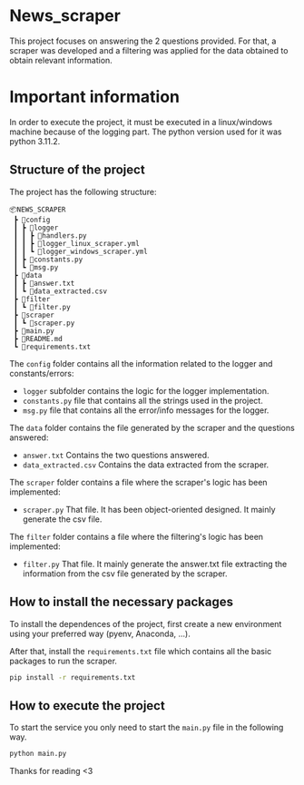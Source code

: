 # News_scraper

This project focuses on answering the 2 questions provided. For that, a scraper was developed and a filtering was applied for the data obtained to obtain relevant information.

# Important information

In order to execute the project, it must be executed in a linux/windows machine because of the logging part. The python version used for it was python 3.11.2.

## Structure of the project

The project has the following structure:

```
📦NEWS_SCRAPER
 ┣ 📂config
 ┃ ┣ 📂logger
 ┃ ┃ ┣ 📜handlers.py
 ┃ ┃ ┣ 📜logger_linux_scraper.yml
 ┃ ┃ ┗ 📜logger_windows_scraper.yml
 ┃ ┣ 📜constants.py
 ┃ ┗ 📜msg.py
 ┣ 📂data
 ┃ ┣ 📜answer.txt
 ┃ ┗ 📜data_extracted.csv
 ┣ 📂filter
 ┃ ┗ 📜filter.py
 ┣ 📂scraper
 ┃ ┗ 📜scraper.py
 ┣ 📜main.py
 ┣ 📜README.md
 ┗ 📜requirements.txt
```

The `config` folder contains all the information related to the logger and constants/errors:
* `logger` subfolder contains the logic for the logger implementation.
* `constants.py` file that contains all the strings used in the project.
* `msg.py` file that contains all the error/info messages for the logger.

The `data` folder contains the file generated by the scraper and the questions answered:
* `answer.txt` Contains the two questions answered.
* `data_extracted.csv` Contains the data extracted from the scraper.

The `scraper` folder contains a file where the scraper's logic has been implemented:
* `scraper.py` That file. It has been object-oriented designed. It mainly generate the csv file.

The `filter` folder contains a file where the filtering's logic has been implemented:
* `filter.py` That file. It mainly generate the answer.txt file extracting the information from the csv file generated by the scraper.


## How to install the necessary packages

To install the dependences of the project, first create a new environment using your preferred way (pyenv, Anaconda, ...).

After that, install the `requirements.txt` file which contains all the basic packages to run the scraper.

```sh
pip install -r requirements.txt
```

## How to execute the project

To start the service you only need to start the `main.py` file in the following way.

```sh
python main.py
```

Thanks for reading <3

